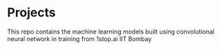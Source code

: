 # Projects
This repo contains the machine learning models built using convolutional neural network in training from 1stop.ai IIT Bombay
